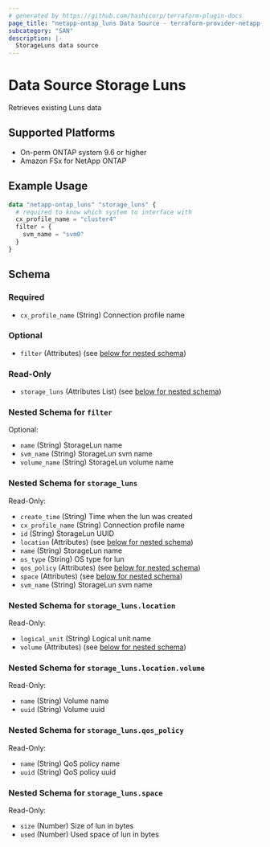 ```yaml
---
# generated by https://github.com/hashicorp/terraform-plugin-docs
page_title: "netapp-ontap_luns Data Source - terraform-provider-netapp-ontap"
subcategory: "SAN"
description: |-
  StorageLuns data source
---
```


# Data Source Storage Luns

Retrieves existing Luns data

## Supported Platforms
* On-perm ONTAP system 9.6 or higher
* Amazon FSx for NetApp ONTAP

## Example Usage
```terraform
data "netapp-ontap_luns" "storage_luns" {
  # required to know which system to interface with
  cx_profile_name = "cluster4"
  filter = {
    svm_name = "svm0"
  }
}
```

<!-- schema generated by tfplugindocs -->
## Schema

### Required

- `cx_profile_name` (String) Connection profile name

### Optional

- `filter` (Attributes) (see [below for nested schema](#nestedatt--filter))

### Read-Only

- `storage_luns` (Attributes List) (see [below for nested schema](#nestedatt--storage_luns))

<a id="nestedatt--filter"></a>
### Nested Schema for `filter`

Optional:

- `name` (String) StorageLun name
- `svm_name` (String) StorageLun svm name
- `volume_name` (String) StorageLun volume name


<a id="nestedatt--storage_luns"></a>
### Nested Schema for `storage_luns`

Read-Only:

- `create_time` (String) Time when the lun was created
- `cx_profile_name` (String) Connection profile name
- `id` (String) StorageLun UUID
- `location` (Attributes) (see [below for nested schema](#nestedatt--storage_luns--location))
- `name` (String) StorageLun name
- `os_type` (String) OS type for lun
- `qos_policy` (Attributes) (see [below for nested schema](#nestedatt--storage_luns--qos_policy))
- `space` (Attributes) (see [below for nested schema](#nestedatt--storage_luns--space))
- `svm_name` (String) StorageLun svm name

<a id="nestedatt--storage_luns--location"></a>
### Nested Schema for `storage_luns.location`

Read-Only:

- `logical_unit` (String) Logical unit name
- `volume` (Attributes) (see [below for nested schema](#nestedatt--storage_luns--location--volume))

<a id="nestedatt--storage_luns--location--volume"></a>
### Nested Schema for `storage_luns.location.volume`

Read-Only:

- `name` (String) Volume name
- `uuid` (String) Volume uuid



<a id="nestedatt--storage_luns--qos_policy"></a>
### Nested Schema for `storage_luns.qos_policy`

Read-Only:

- `name` (String) QoS policy name
- `uuid` (String) QoS policy uuid


<a id="nestedatt--storage_luns--space"></a>
### Nested Schema for `storage_luns.space`

Read-Only:

- `size` (Number) Size of lun in bytes
- `used` (Number) Used space of lun in bytes


